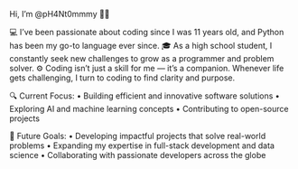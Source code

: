 Hi, I’m @pH4Nt0mmmy 👨‍💻

💻 I’ve been passionate about coding since I was 11 years old, and Python has been my go-to language ever since.
🎓 As a high school student, I constantly seek new challenges to grow as a programmer and problem solver.
⚙️ Coding isn’t just a skill for me — it’s a companion. Whenever life gets challenging, I turn to coding to find clarity and purpose.

🔍 Current Focus:
	•	Building efficient and innovative software solutions
	•	Exploring AI and machine learning concepts
	•	Contributing to open-source projects

🚀 Future Goals:
	•	Developing impactful projects that solve real-world problems
	•	Expanding my expertise in full-stack development and data science
	•	Collaborating with passionate developers across the globe
